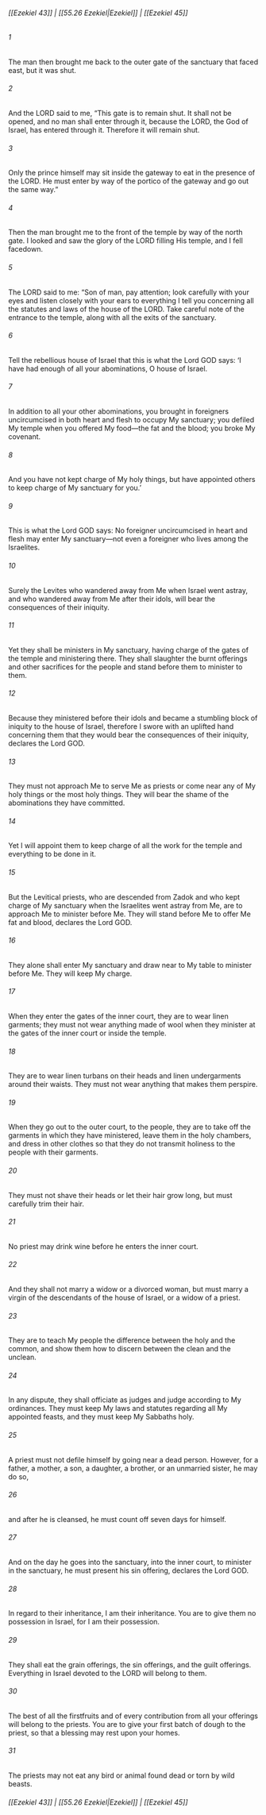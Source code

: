 
###### [[Ezekiel 43]] | [[55.26 Ezekiel|Ezekiel]] | [[Ezekiel 45]]

###### 1
The man then brought me back to the outer gate of the sanctuary that faced east, but it was shut.
###### 2
And the LORD said to me, “This gate is to remain shut. It shall not be opened, and no man shall enter through it, because the LORD, the God of Israel, has entered through it. Therefore it will remain shut.
###### 3
Only the prince himself may sit inside the gateway to eat in the presence of the LORD. He must enter by way of the portico of the gateway and go out the same way.”
###### 4
Then the man brought me to the front of the temple by way of the north gate. I looked and saw the glory of the LORD filling His temple, and I fell facedown.
###### 5
The LORD said to me: “Son of man, pay attention; look carefully with your eyes and listen closely with your ears to everything I tell you concerning all the statutes and laws of the house of the LORD. Take careful note of the entrance to the temple, along with all the exits of the sanctuary.
###### 6
Tell the rebellious house of Israel that this is what the Lord GOD says: ‘I have had enough of all your abominations, O house of Israel.
###### 7
In addition to all your other abominations, you brought in foreigners uncircumcised in both heart and flesh to occupy My sanctuary; you defiled My temple when you offered My food—the fat and the blood; you broke My covenant.
###### 8
And you have not kept charge of My holy things, but have appointed others to keep charge of My sanctuary for you.’
###### 9
This is what the Lord GOD says: No foreigner uncircumcised in heart and flesh may enter My sanctuary—not even a foreigner who lives among the Israelites.
###### 10
Surely the Levites who wandered away from Me when Israel went astray, and who wandered away from Me after their idols, will bear the consequences of their iniquity.
###### 11
Yet they shall be ministers in My sanctuary, having charge of the gates of the temple and ministering there. They shall slaughter the burnt offerings and other sacrifices for the people and stand before them to minister to them.
###### 12
Because they ministered before their idols and became a stumbling block of iniquity to the house of Israel, therefore I swore with an uplifted hand concerning them that they would bear the consequences of their iniquity, declares the Lord GOD.
###### 13
They must not approach Me to serve Me as priests or come near any of My holy things or the most holy things. They will bear the shame of the abominations they have committed.
###### 14
Yet I will appoint them to keep charge of all the work for the temple and everything to be done in it.
###### 15
But the Levitical priests, who are descended from Zadok and who kept charge of My sanctuary when the Israelites went astray from Me, are to approach Me to minister before Me. They will stand before Me to offer Me fat and blood, declares the Lord GOD.
###### 16
They alone shall enter My sanctuary and draw near to My table to minister before Me. They will keep My charge.
###### 17
When they enter the gates of the inner court, they are to wear linen garments; they must not wear anything made of wool when they minister at the gates of the inner court or inside the temple.
###### 18
They are to wear linen turbans on their heads and linen undergarments around their waists. They must not wear anything that makes them perspire.
###### 19
When they go out to the outer court, to the people, they are to take off the garments in which they have ministered, leave them in the holy chambers, and dress in other clothes so that they do not transmit holiness to the people with their garments.
###### 20
They must not shave their heads or let their hair grow long, but must carefully trim their hair.
###### 21
No priest may drink wine before he enters the inner court.
###### 22
And they shall not marry a widow or a divorced woman, but must marry a virgin of the descendants of the house of Israel, or a widow of a priest.
###### 23
They are to teach My people the difference between the holy and the common, and show them how to discern between the clean and the unclean.
###### 24
In any dispute, they shall officiate as judges and judge according to My ordinances. They must keep My laws and statutes regarding all My appointed feasts, and they must keep My Sabbaths holy.
###### 25
A priest must not defile himself by going near a dead person. However, for a father, a mother, a son, a daughter, a brother, or an unmarried sister, he may do so,
###### 26
and after he is cleansed, he must count off seven days for himself.
###### 27
And on the day he goes into the sanctuary, into the inner court, to minister in the sanctuary, he must present his sin offering, declares the Lord GOD.
###### 28
In regard to their inheritance, I am their inheritance. You are to give them no possession in Israel, for I am their possession.
###### 29
They shall eat the grain offerings, the sin offerings, and the guilt offerings. Everything in Israel devoted to the LORD will belong to them.
###### 30
The best of all the firstfruits and of every contribution from all your offerings will belong to the priests. You are to give your first batch of dough to the priest, so that a blessing may rest upon your homes.
###### 31
The priests may not eat any bird or animal found dead or torn by wild beasts.

###### [[Ezekiel 43]] | [[55.26 Ezekiel|Ezekiel]] | [[Ezekiel 45]]
